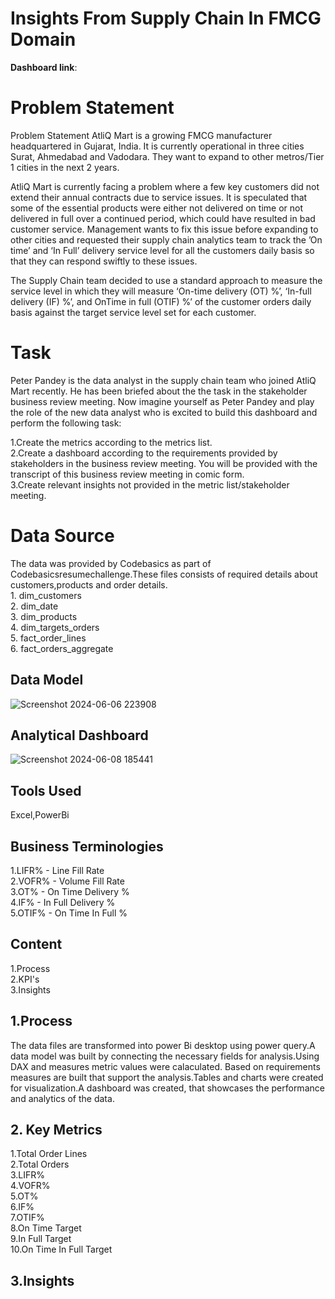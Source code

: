 #  Insights From Supply Chain In FMCG Domain

__Dashboard link__:

# Problem  Statement 
Problem Statement
AtliQ Mart is a growing FMCG manufacturer headquartered in Gujarat, India. It is currently operational in three cities Surat, Ahmedabad and Vadodara. They want to expand to other metros/Tier 1 cities in the next 2 years.

AtliQ Mart is currently facing a problem where a few key customers did not extend their annual contracts due to service issues. It is speculated that some of the essential products were either not delivered on time or not delivered in full over a continued period, which could have resulted in bad customer service. Management wants to fix this issue before expanding to other cities and requested their supply chain analytics team to track the ’On time’ and ‘In Full’ delivery service level for all the customers daily basis so that they can respond swiftly to these issues.

The Supply Chain team decided to use a standard approach to measure the service level in which they will measure ‘On-time delivery (OT) %’, ‘In-full delivery (IF) %’, and OnTime in full (OTIF) %’ of the customer orders daily basis against the target service level set for each customer.
   

#  Task
Peter Pandey is the data analyst in the supply chain team who joined AtliQ Mart recently. He has been briefed about the the task in the stakeholder business review meeting. Now imagine yourself as Peter Pandey and play the role of the new data analyst who is excited to build this dashboard and perform the following task:

1.Create the metrics according to the metrics list.   
2.Create a dashboard according to the requirements provided by stakeholders in the business review meeting. You will be provided with the transcript of this business review meeting in comic form.  
3.Create relevant insights not provided in the metric list/stakeholder meeting.  

# Data Source   
The data was provided by Codebasics as part of Codebasicsresumechallenge.These files consists of required details about customers,products and order details.    
    1. dim_customers   
    2. dim_date  
    3. dim_products   
    4. dim_targets_orders   
    5. fact_order_lines  
    6. fact_orders_aggregate


## Data Model 
![Screenshot 2024-06-06 223908](https://github.com/DenisM03/SUPPLY__CHAIN__PERFORMANCE__DASHBOARD-/assets/163861750/6317d1ab-0d0d-4854-80c8-83f8e7680c96)

## Analytical Dashboard   
![Screenshot 2024-06-08 185441](https://github.com/DenisM03/ATLIQ__MART__SUPPLY__CHAIN__ANALYSIS/assets/163861750/6c737d93-0a86-44f6-abe6-0b8ae1480f94)


## Tools Used   
Excel,PowerBi 

## Business  Terminologies
   
1.LIFR%   -  Line Fill Rate   
2.VOFR%   -  Volume Fill Rate  
3.OT%     -  On Time Delivery %   
4.IF%     -  In Full Delivery %     
5.OTIF%   -  On Time In Full %

## Content   
1.Process    
2.KPI's     
3.Insights    

## 1.Process    
The data files are transformed into power Bi desktop using power query.A data model was built by connecting the necessary fields
for analysis.Using DAX and measures  metric values were calaculated. Based on requirements measures are built that support the analysis.Tables and charts were created for visualization.A dashboard was created, that showcases the performance and analytics of the data.   

## 2. Key Metrics  

1.Total Order Lines    
2.Total Orders        
3.LIFR%   
4.VOFR%   
5.OT%       
6.IF%         
7.OTIF%     
8.On Time Target    
9.In Full Target    
10.On Time In Full Target

## 3.Insights    
